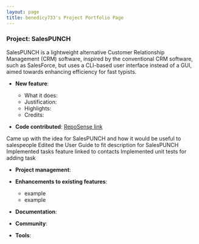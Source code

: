 ```yaml
---
layout: page
title: benedicy733's Project Portfolio Page
---
```


### Project: SalesPUNCH

SalesPUNCH is a lightweight alternative Customer Relationship Management (CRM)
software, inspired by the conventional CRM software, such as SalesForce, but uses
a CLI-based user interface instead of a GUI, aimed towards enhancing efficiency
for fast typists.

* **New feature**:
    * What it does:
    * Justification:
    * Highlights:
    * Credits:

* **Code contributed**: [RepoSense link]()

Came up with the idea for SalesPUNCH and how it would be useful to salespeople
Edited the User Guide to fit description for SalesPUNCH
Implemented tasks feature linked to contacts 
Implemented unit tests for adding task

* **Project management**:

* **Enhancements to existing features**:
    * example
    * example

* **Documentation**:

* **Community**:

* **Tools**:

